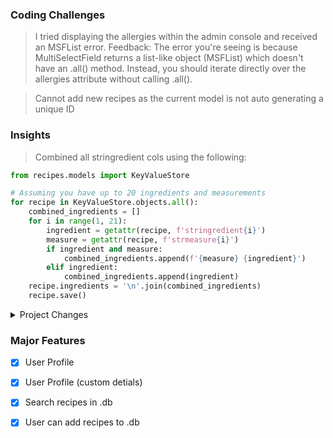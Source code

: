 ### Coding Challenges

> I tried displaying the allergies within the admin console and received an MSFList error. Feedback: The error you're seeing is because MultiSelectField returns a list-like object (MSFList) which doesn't have an .all() method. 
Instead, you should iterate directly over the allergies attribute without calling .all().

> Cannot add new recipes as the current model is not auto generating a unique ID

### Insights

> Combined all stringredient cols using the following:

```python
from recipes.models import KeyValueStore

# Assuming you have up to 20 ingredients and measurements
for recipe in KeyValueStore.objects.all():
    combined_ingredients = []
    for i in range(1, 21):
        ingredient = getattr(recipe, f'stringredient{i}')
        measure = getattr(recipe, f'strmeasure{i}')
        if ingredient and measure:
            combined_ingredients.append(f'{measure} {ingredient}')
        elif ingredient:
            combined_ingredients.append(ingredient)
    recipe.ingredients = '\n'.join(combined_ingredients)
    recipe.save()
```

<details>

<summary>Project Changes</summary>

> 10/27/24
- [x] Combined measures and ingredients into new model fields for easier integration into html view

> 10/26/24

- [x] Moved sample recipes over to this project for additional testing.
- [x] Search feature built into sample .db as well.
- [x] Click to see alternative milestone working
- [x] Images are now explicited called based on recipe unique ID

> 10/25/24

- [x] Sample Recipes added at admin console
- [x] Search functionality. User can search by title or ingredient.
- [x] Users can add a recipe from their profile. Some logic built into view to break steps and ingredients into separate line based on '\n' characters

> 10/24/24

- [x] Additional profile fields can be updated. First and Last name
- [x] Users can add profile images

> 10/22/24

- [x] Moved User creation and allergy customization to this testenv

</details>

### Major Features

- [x] User Profile
- [x] User Profile (custom detials)
- [x] Search recipes in .db
- [x] User can add recipes to .db
 